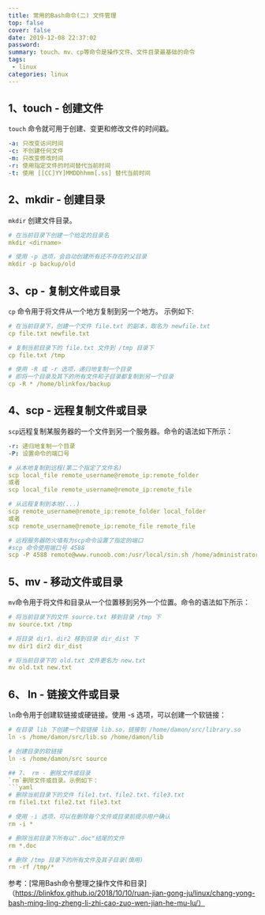 ```yaml
---
title: 常用的Bash命令(二) 文件管理
top: false
cover: false
date: 2019-12-08 22:37:02
password:
summary: touch、mv、cp等命令是操作文件、文件目录最基础的命令
tags: 
 - linux
categories: linux
---
```


## 1、touch - 创建文件
`touch` 命令就可用于创建、变更和修改文件的时间戳。
```yaml
-a: 只改变访问时间 
-c: 不创建任何文件
-m: 只改变修改时间
-r: 使用指定文件的时间替代当前时间
-t: 使用 [[CC]YY]MMDDhhmm[.ss] 替代当前时间
```

## 2、mkdir - 创建目录
`mkdir` 创建文件目录。
```yaml
# 在当前目录下创建一个给定的目录名
mkdir <dirname>

# 使用 -p 选项，会自动创建所有还不存在的父目录
mkdir -p backup/old
```

## 3、cp - 复制文件或目录
`cp` 命令用于将文件从一个地方复制到另一个地方。
示例如下:
```yaml
# 在当前目录下，创建一个文件 file.txt 的副本，取名为 newfile.txt
cp file.txt newfile.txt

# 复制当前目录下的 file.txt 文件到 /tmp 目录下
cp file.txt /tmp

# 使用 -R 或 -r 选项，递归地复制一个目录
# 即将一个目录及其下的所有文件和子目录都复制到另一个目录
cp -R * /home/blinkfox/backup
```

## 4、scp - 远程复制文件或目录     
`scp`远程复制某服务器的一个文件到另一个服务器。命令的语法如下所示：
 ```yaml
-r: 递归地复制一个目录
-P: 设置命令的端口号

 # 从本地复制到远程(第二个指定了文件名)
 scp local_file remote_username@remote_ip:remote_folder 
 或者 
 scp local_file remote_username@remote_ip:remote_file 
 
 # 从远程复制到本地(...)
 scp remote_username@remote_ip:remote_folder local_folder
 或者 
 scp remote_username@remote_ip:remote_file remote_file
 
# 远程服务器防火墙有为scp命令设置了指定的端口
#scp 命令使用端口号 4588
 scp -P 4588 remote@www.runoob.com:/usr/local/sin.sh /home/administrator
 ```
 ## 5、mv - 移动文件或目录
 `mv`命令用于将文件和目录从一个位置移到另外一个位置。命令的语法如下所示：
 ```yaml
# 将当前目录下的文件 source.txt 移到目录 /tmp 下
mv source.txt /tmp

# 将目录 dir1、dir2 移到目录 dir_dist 下
mv dir1 dir2 dir_dist

# 将当前目录下的 old.txt 文件更名为 new.txt
mv old.txt new.txt
```
## 6、 ln - 链接文件或目录
`ln`命令用于创建软链接或硬链接。使用 -s 选项，可以创建一个软链接：
```yaml
# 在目录 lib 下创建一个软链接 lib.so，链接到 /home/damon/src/library.so
ln -s /home/damon/src/lib.so /home/damon/lib

# 创建目录的软链接
ln -s /home/damon/src source

## 7、 rm - 删除文件或目录
`rm`删除文件或目录。示例如下：
```yaml
# 删除当前目录下的文件 file1.txt、file2.txt、file3.txt
rm file1.txt file2.txt file3.txt

# 使用 -i 选项，可以在删除每个文件或目录前提示用户确认
rm -i *

# 删除当前目录下所有以".doc"结尾的文件
rm *.doc

# 删除 /tmp 目录下的所有文件及其子目录(慎用)
rm -rf /tmp/*
```

参考：[常用Bash命令整理之操作文件和目录]（https://blinkfox.github.io/2018/10/10/ruan-jian-gong-ju/linux/chang-yong-bash-ming-ling-zheng-li-zhi-cao-zuo-wen-jian-he-mu-lu/）
